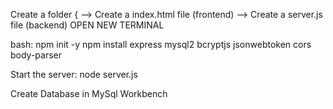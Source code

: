 Create a folder {
--> Create a index.html file (frontend)
--> Create a server.js file (backend)
OPEN NEW TERMINAL

bash:
npm init -y
npm install express mysql2 bcryptjs jsonwebtoken cors body-parser

Start the server:
 node server.js

 Create Database in  MySql Workbench 
